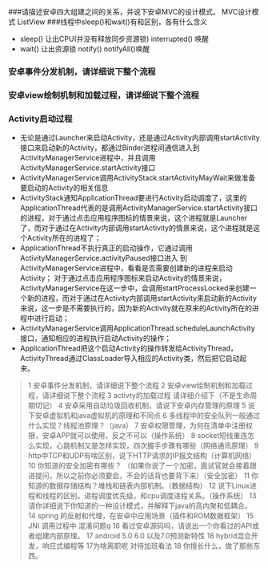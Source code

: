 ###请描述安卓四大组建之间的关系，并说下安卓MVC的设计模式。
  MVC设计模式
  ListView
###线程中sleep()和wait()有和区别，各有什么含义
  * sleep() 让出CPU(并没有释放同步资源锁)  interrupted() 唤醒 
  * wait()  让出资源锁   notify() notifyAll()唤醒

### 安卓事件分发机制，请详细说下整个流程
### 安卓view绘制机制和加载过程，请详细说下整个流程

### Activity启动过程
 * 无论是通过Launcher来启动Activity，还是通过Activity内部调用startActivity接口来启动新的Activity，都通过Binder进程间通信进入到ActivityManagerService进程中，并且调用ActivityManagerService.startActivity接口
 * ActivityManagerService调用ActivityStack.startActivityMayWait来做准备要启动的Activity的相关信息
 * ActivityStack通知ApplicationThread要进行Activity启动调度了，这里的ApplicationThread代表的是调用ActivityManagerService.startActivity接口的进程，对于通过点击应用程序图标的情景来说，这个进程就是Launcher了，而对于通过在Activity内部调用startActivity的情景来说，这个进程就是这个Activity所在的进程了；
 *  ApplicationThread不执行真正的启动操作，它通过调用ActivityManagerService.activityPaused接口进入 到ActivityManagerService进程中，看看是否需要创建新的进程来启动Activity；
  对于通过点击应用程序图标来启动Activity的情景来说，ActivityManagerService在这一步中，会调用startProcessLocked来创建一个新的进程，而对于通过在Activity内部调用startActivity来启动新的Activity来说，这一步是不需要执行的，因为新的Activity就在原来的Activity所在的进程中进行启动；
 * ActivityManagerService调用ApplicationThread.scheduleLaunchActivity接口，通知相应的进程执行启动Activity的操作； 
 * ApplicationThread把这个启动Activity的操作转发给ActivityThread，ActivityThread通过ClassLoader导入相应的Activity类，然后把它启动起来。





> 1 安卓事件分发机制，请详细说下整个流程
  2 安卓view绘制机制和加载过程，请详细说下整个流程
  3 activty的加载过程 请详细介绍下（不是生命周期切记）
4 安卓采用自动垃圾回收机制，请说下安卓内存管理的原理
5  说下安卓虚拟机和java虚拟机的原理和不同点 
6 多线程中的安全队列一般通过什么实现？线程池原理？（java）
7 安卓权限管理，为何在清单中注册权限，安卓APP就可以使用，反之不可以（操作系统）
8  socket短线重连怎么实现，心跳机制又是怎样实现，四次握手步骤有哪些（网络通讯原理）
9 http中TCP和UDP有啥区别，说下HTTP请求的IP报文结构（计算机网络）
10 你知道的安全加密有哪些？   （如果你说了一个加密，面试官就会接着跟进提问，所以之前你必须要会，不会的话背也要背下来）（安全加密）
11  你知道的数据存储结构？堆栈和链表内部机制。（数据结构）
12 说下Linux进程和线程的区别。进程调度优先级，和cpu调度进程关系。（操作系统）
13 请你详细说下你知道的一种设计模式，并解释下java的高内聚和低耦合。
14  spring 的反射和代理，在安卓中应用场景（插件和ROM数据框架）
15 JNI 调用过程中 混淆问题q
16 看过安卓源码吗，请说出一个你看过的API或者组建内部原理。
17 android 5.0 6.0 以及7.0预测新特性
18 hybrid混合开发，响应式编程等
17为啥离职呢  对待加班看法
18 你擅长什么，做了那些东西。

  
  
  